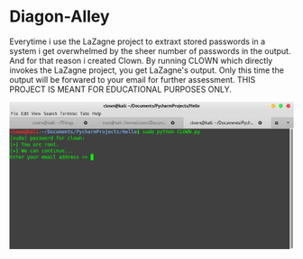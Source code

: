 # Diagon-Alley
Everytime i use the LaZagne project to extraxt stored passwords in a system i get overwhelmed by the sheer number of passwords in the output. And for that reason i created Clown. By running CLOWN which directly invokes the LaZagne project, you get LaZagne's output. Only this time the output will be forwared to your email for further assessment. THIS PROJECT IS MEANT FOR EDUCATIONAL PURPOSES ONLY. 

![](/clown-window.png)
